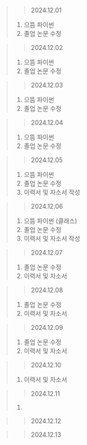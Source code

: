 > > 2024.12.01
> 1. 으뜸 파이썬
> 2. 졸업 논문 수정

> > 2024.12.02
> 1. 으뜸 파이썬
> 2. 졸업 논문 수정

> > 2024.12.03
> 1. 으뜸 파이썬
> 2. 졸업 논문 수정

> > 2024.12.04
> 1. 으뜸 파이썬
> 2. 졸업 논문 수정

> > 2024.12.05
> 1. 으뜸 파이썬
> 2. 졸업 논문 수정
> 3. 이력서 및 자소서 작성

> > 2024.12.06
> 1. 으뜸 파이썬 (클래스)
> 2. 졸업 논문 수정
> 3. 이력서 및 자소서 작성

> > 2024.12.07
> 1. 졸업 논문 수정
> 2. 이력서 및 자소서

> > 2024.12.08
> 1. 졸업 논문 수정
> 2. 이력서 및 자소서

> > 2024.12.09
> 1. 졸업 논문 수정
> 2. 이력서 및 자소서

> > 2024.12.10
> 1. 이력서 및 자소서

> > 2024.12.11
> 1.

> > 2024.12.12

> > 2024.12.13
